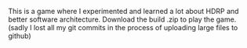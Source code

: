 This is a game where I experimented and learned a lot about HDRP and better software architecture.
Download the build .zip to play the game. (sadly I lost all my git commits in the process of uploading large files to github)

